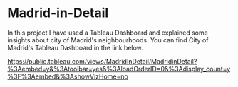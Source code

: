 # Madrid-in-Detail

In this project I have used a Tableau Dashboard and explained some insights about city of Madrid's neighbourhoods.
You can find City of Madrid's Tableau Dashboard in the link below.

https://public.tableau.com/views/MadridInDetail/MadridinDetail?%3Aembed=y&%3Atoolbar=yes&%3AloadOrderID=0&%3Adisplay_count=y%3F%3Aembed&%3AshowVizHome=no
